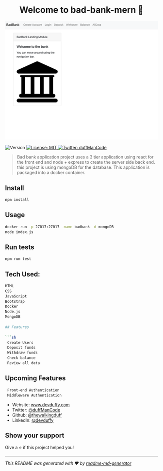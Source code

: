 <h1 align="center">Welcome to bad-bank-mern 👋</h1>
  <a href="#" target="_blank">
    <img alt="app-screenshot" src="public/screenshot.png" />
  </a>
<p>
  <img alt="Version" src="https://img.shields.io/badge/version-1.0.0-blue.svg?cacheSeconds=2592000" />
  <a href="#" target="_blank">
    <img alt="License: MIT" src="https://img.shields.io/badge/License-MIT-yellow.svg" />
  </a>
  <a href="https://twitter.com/duffManCode" target="_blank">
    <img alt="Twitter: duffManCode" src="https://img.shields.io/twitter/follow/duffManCode.svg?style=social" />
  </a>
</p>

> Bad bank application project uses a 3 tier application using react for the front end and node + express to create the server side back end. this project is using mongoDB for the database. This application is packaged into a docker container.

## Install

```sh
npm install
```

## Usage

```sh
docker run -p 27017:27017 -name badbank -d mongoDB
node index.js
```

## Run tests

```sh
npm run test
```

## Tech Used:

````sh
HTML
CSS
JavaScript
Bootstrap
Docker
Node.js
MongoDB

## Features

```sh
 Create Users
 Deposit funds
 Withdraw funds
 Check balance
 Review all data
````

## Upcoming Features

```sh
 Front-end Authentication
 Middleware Authentication
```

- Website: www.devduffy.com
- Twitter: [@duffManCode](https://twitter.com/duffManCode)
- Github: [@thewalkingduff](https://github.com/thewalkingduff)
- LinkedIn: [@devduffy](https://linkedin.com/in/devduffy)

## Show your support

Give a ⭐️ if this project helped you!

---

_This README was generated with ❤️ by [readme-md-generator](https://github.com/kefranabg/readme-md-generator)_
